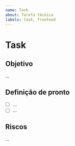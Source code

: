 ```yaml
---
name: Task
about: Tarefa técnica
labels: task, frontend
---
```


# Task

## Objetivo

…

## Definição de pronto

- [ ] …
- [ ] …

## Riscos

…
